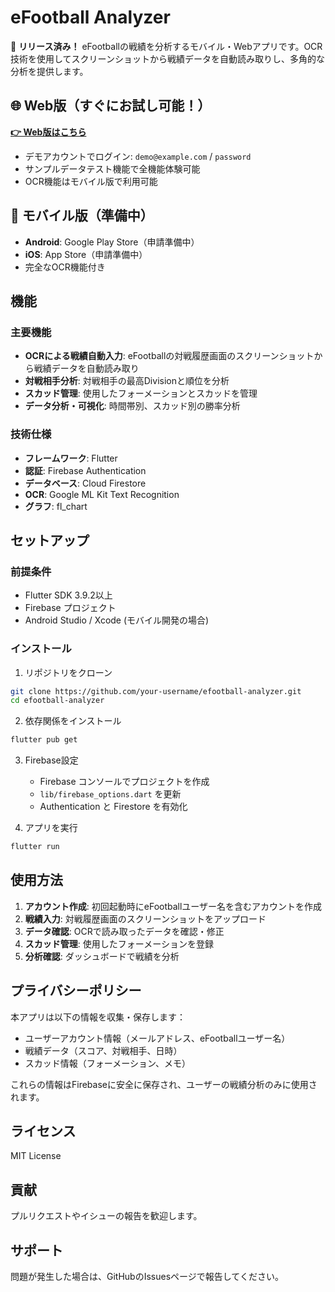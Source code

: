 # eFootball Analyzer

🚀 **リリース済み！** eFootballの戦績を分析するモバイル・Webアプリです。OCR技術を使用してスクリーンショットから戦績データを自動読み取りし、多角的な分析を提供します。

## 🌐 Web版（すぐにお試し可能！）

**[👉 Web版はこちら](https://kk20250727.github.io/efootball-analyzer/)**

- デモアカウントでログイン: `demo@example.com` / `password`
- サンプルデータテスト機能で全機能体験可能
- OCR機能はモバイル版で利用可能

## 📱 モバイル版（準備中）

- **Android**: Google Play Store（申請準備中）
- **iOS**: App Store（申請準備中）
- 完全なOCR機能付き

## 機能

### 主要機能
- **OCRによる戦績自動入力**: eFootballの対戦履歴画面のスクリーンショットから戦績データを自動読み取り
- **対戦相手分析**: 対戦相手の最高Divisionと順位を分析
- **スカッド管理**: 使用したフォーメーションとスカッドを管理
- **データ分析・可視化**: 時間帯別、スカッド別の勝率分析

### 技術仕様
- **フレームワーク**: Flutter
- **認証**: Firebase Authentication
- **データベース**: Cloud Firestore
- **OCR**: Google ML Kit Text Recognition
- **グラフ**: fl_chart

## セットアップ

### 前提条件
- Flutter SDK 3.9.2以上
- Firebase プロジェクト
- Android Studio / Xcode (モバイル開発の場合)

### インストール

1. リポジトリをクローン
```bash
git clone https://github.com/your-username/efootball-analyzer.git
cd efootball-analyzer
```

2. 依存関係をインストール
```bash
flutter pub get
```

3. Firebase設定
   - Firebase コンソールでプロジェクトを作成
   - `lib/firebase_options.dart` を更新
   - Authentication と Firestore を有効化

4. アプリを実行
```bash
flutter run
```

## 使用方法

1. **アカウント作成**: 初回起動時にeFootballユーザー名を含むアカウントを作成
2. **戦績入力**: 対戦履歴画面のスクリーンショットをアップロード
3. **データ確認**: OCRで読み取ったデータを確認・修正
4. **スカッド管理**: 使用したフォーメーションを登録
5. **分析確認**: ダッシュボードで戦績を分析

## プライバシーポリシー

本アプリは以下の情報を収集・保存します：
- ユーザーアカウント情報（メールアドレス、eFootballユーザー名）
- 戦績データ（スコア、対戦相手、日時）
- スカッド情報（フォーメーション、メモ）

これらの情報はFirebaseに安全に保存され、ユーザーの戦績分析のみに使用されます。

## ライセンス

MIT License

## 貢献

プルリクエストやイシューの報告を歓迎します。

## サポート

問題が発生した場合は、GitHubのIssuesページで報告してください。